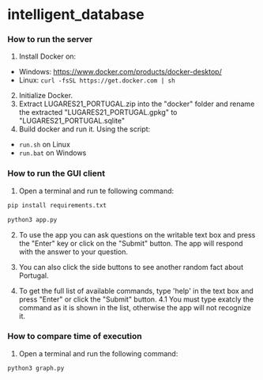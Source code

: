 # intelligent_database

### How to run the server

1. Install Docker on:
- Windows: https://www.docker.com/products/docker-desktop/
- Linux: ```curl -fsSL https://get.docker.com | sh```
2. Initialize Docker.
3. Extract LUGARES21_PORTUGAL.zip into the "docker" folder and rename the extracted "LUGARES21_PORTUGAL.gpkg" to "LUGARES21_PORTUGAL.sqlite"
4. Build docker and run it. Using the script:
- `run.sh` on Linux
- `run.bat` on Windows

### How to run the GUI client

1. Open a terminal and run te following command:
```sh
pip install requirements.txt

python3 app.py
```

2. To use the app you can ask questions on the writable text box and press the "Enter" key or click on the "Submit" button. The app will respond with the answer to your question.

3. You can also click the side buttons to see another random fact about Portugal.

4. To get the full list of available commands, type 'help' in the text box and press "Enter" or click the "Submit" button.
4.1 You must type exatcly the command as it is shown in the list, otherwise the app will not recognize it.

### How to compare time of execution
1. Open a terminal and run the following command:
```sh
python3 graph.py
```
